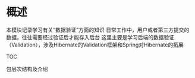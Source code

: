 # 概述
本模块记录学习有关“数据验证”方面的知识
日常工作中，用户或者第三方提交的数据，往往需要经过验证后才能存入后台
这里主要是学习后端的数据验证（Validation），涉及Hibernate的Validation框架和Spring对Hibernate的拓展

TOC 

包层次结构及介绍